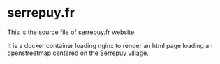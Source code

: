 serrepuy.fr
===========

This is the source file of serrepuy.fr website.

It is a docker container loading nginx to render an html page loading an openstreetmap centered on the [Serrepuy village](https://fr.wikipedia.org/wiki/Albon-d'Ard%C3%A8che).


